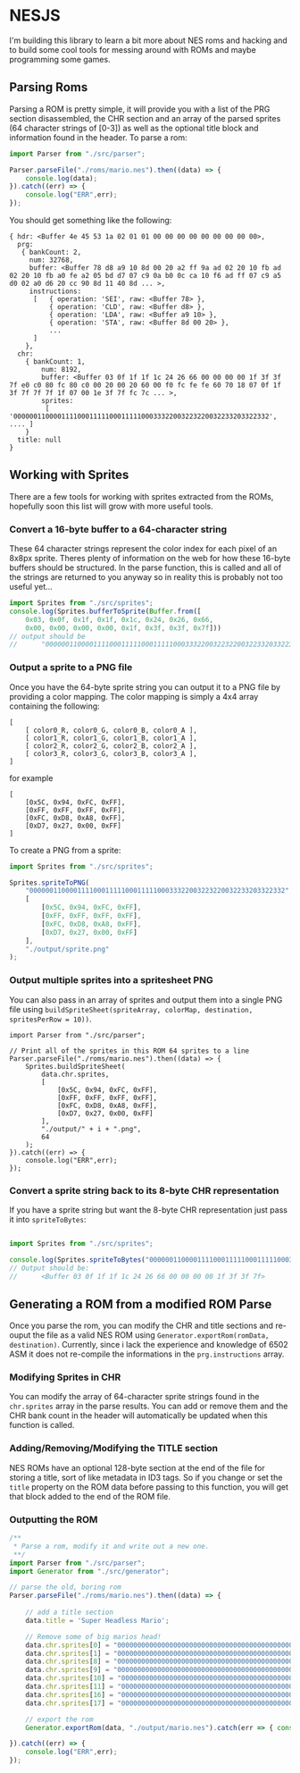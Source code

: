 

# NESJS

I'm building this library to learn a bit more about NES roms and hacking and to build some cool tools for messing around with ROMs and maybe programming some games.

## Parsing Roms

Parsing a ROM is pretty simple, it will provide you with a list of the PRG section disassembled, the CHR section and an array of the parsed sprites (64 character strings of [0-3])
as well as the optional title block and information found in the header. To parse a rom:

```javascript
import Parser from "./src/parser";

Parser.parseFile("./roms/mario.nes").then((data) => {
	console.log(data);	
}).catch((err) => {
	console.log("ERR",err);
});
```

You should get something like the following:

```
{ hdr: <Buffer 4e 45 53 1a 02 01 01 00 00 00 00 00 00 00 00 00>,
  prg: 
   { bankCount: 2,
     num: 32768,
     buffer: <Buffer 78 d8 a9 10 8d 00 20 a2 ff 9a ad 02 20 10 fb ad 02 20 10 fb a0 fe a2 05 bd d7 07 c9 0a b0 0c ca 10 f6 ad ff 07 c9 a5 d0 02 a0 d6 20 cc 90 8d 11 40 8d ... >,
     instructions: 
      [   { operation: 'SEI', raw: <Buffer 78> },
		  { operation: 'CLD', raw: <Buffer d8> },
		  { operation: 'LDA', raw: <Buffer a9 10> },
		  { operation: 'STA', raw: <Buffer 8d 00 20> },
		  ...
      ]
    },
  chr:
  	{ bankCount: 1,
  	    num: 8192,
  	    buffer: <Buffer 03 0f 1f 1f 1c 24 26 66 00 00 00 00 1f 3f 3f 7f e0 c0 80 fc 80 c0 00 20 00 20 60 00 f0 fc fe fe 60 70 18 07 0f 1f 3f 7f 7f 7f 1f 07 00 1e 3f 7f fc 7c ... >,
  	    sprites: 
  	     [ '0000001100001111000111110001111100033322003223220032233203322332', .... ]
  	}
  title: null
}
```

## Working with Sprites

There are a few tools for working with sprites extracted from the ROMs, hopefully soon this list will grow with more useful tools.

### Convert a 16-byte buffer to a 64-character string

These 64 character strings represent the color index for each pixel of an 8x8px sprite. Theres plenty of information on the web for how these 16-byte buffers should be structured.
In the parse function, this is called and all of the strings are returned to you anyway so in reality this is probably not too useful yet...

```javascript
import Sprites from "./src/sprites";
console.log(Sprites.bufferToSprite(Buffer.from([
	0x03, 0x0f, 0x1f, 0x1f, 0x1c, 0x24, 0x26, 0x66, 
	0x00, 0x00, 0x00, 0x00, 0x1f, 0x3f, 0x3f, 0x7f]))
// output should be 
// 		"0000001100001111000111110001111100033322003223220032233203322332"
```

### Output a sprite to a PNG file

Once you have the 64-byte sprite string you can output it to a PNG file by providing a color mapping. 
The color mapping is simply a 4x4 array containing the following:

```
[
	[ color0_R, color0_G, color0_B, color0_A ],
	[ color1_R, color1_G, color1_B, color1_A ],
	[ color2_R, color2_G, color2_B, color2_A ],
	[ color3_R, color3_G, color3_B, color3_A ],
]
```

for example

```
[ 
	[0x5C, 0x94, 0xFC, 0xFF], 
	[0xFF, 0xFF, 0xFF, 0xFF], 
	[0xFC, 0xD8, 0xA8, 0xFF], 
	[0xD7, 0x27, 0x00, 0xFF]
]
```

To create a PNG from a sprite:

```javascript
import Sprites from "./src/sprites";

Sprites.spriteToPNG(
	"0000001100001111000111110001111100033322003223220032233203322332",
	[ 
		[0x5C, 0x94, 0xFC, 0xFF], 
		[0xFF, 0xFF, 0xFF, 0xFF], 
		[0xFC, 0xD8, 0xA8, 0xFF], 
		[0xD7, 0x27, 0x00, 0xFF]
	],
	"./output/sprite.png"
);
```

### Output multiple sprites into a spritesheet PNG

You can also pass in an array of sprites and output them into a single PNG file using `buildSpriteSheet(spriteArray, colorMap, destination, spritesPerRow = 10))`.

```
import Parser from "./src/parser";

// Print all of the sprites in this ROM 64 sprites to a line
Parser.parseFile("./roms/mario.nes").then((data) => {
	Sprites.buildSpriteSheet(
		data.chr.sprites, 
		[ 
			[0x5C, 0x94, 0xFC, 0xFF], 
			[0xFF, 0xFF, 0xFF, 0xFF], 
			[0xFC, 0xD8, 0xA8, 0xFF], 
			[0xD7, 0x27, 0x00, 0xFF]
		], 
		"./output/" + i + ".png", 
		64
	);
}).catch((err) => {
	console.log("ERR",err);
});
```


### Convert a sprite string back to its 8-byte CHR representation

If you have a sprite string but want the 8-byte CHR representation just pass it into `spriteToBytes`:

```javascript

import Sprites from "./src/sprites";

console.log(Sprites.spriteToBytes("0000001100001111000111110001111100033322003223220032233203322332"));;
// Output should be:
// 		<Buffer 03 0f 1f 1f 1c 24 26 66 00 00 00 00 1f 3f 3f 7f>

```

## Generating a ROM from a modified ROM Parse

Once you parse the rom, you can modify the CHR and title sections and re-ouput the file as a valid NES ROM using `Generator.exportRom(romData, destination)`.
Currently, since i lack the experience and knowledge of 6502 ASM it does not re-compile the informations in the `prg.instructions` array.

### Modifying Sprites in CHR

You can modify the array of 64-character sprite strings found in the `chr.sprites` array in the parse results. 
You can add or remove them and the CHR bank count in the header will automatically be updated when this function is called.

### Adding/Removing/Modifying the TITLE section

NES ROMs have an optional 128-byte section at the end of the file for storing a title, sort of like metadata in ID3 tags. 
So if you change or set the `title` property on the ROM data before passing to this function, you will get that block added to the end of the ROM file.

### Outputting the ROM

```javascript
/**
 * Parse a rom, modify it and write out a new one.
 **/
import Parser from "./src/parser";
import Generator from "./src/generator";

// parse the old, boring rom
Parser.parseFile("./roms/mario.nes").then((data) => {
	
	// add a title section
	data.title = 'Super Headless Mario';

	// Remove some of big marios head!
	data.chr.sprites[0] = "0000000000000000000000000000000000000000000000000000000000000000";
	data.chr.sprites[1] = "0000000000000000000000000000000000000000000000000000000000000000";
	data.chr.sprites[8] = "0000000000000000000000000000000000000000000000000000000000000000";
	data.chr.sprites[9] = "0000000000000000000000000000000000000000000000000000000000000000";
	data.chr.sprites[10] = "0000000000000000000000000000000000000000000000000000000000000000";
	data.chr.sprites[11] = "0000000000000000000000000000000000000000000000000000000000000000";
	data.chr.sprites[16] = "0000000000000000000000000000000000000000000000000000000000000000";
	data.chr.sprites[17] = "0000000000000000000000000000000000000000000000000000000000000000";

	// export the rom
	Generator.exportRom(data, "./output/mario.nes").catch(err => { console.log("ERROR", err); });

}).catch((err) => {
	console.log("ERR",err);
});
```


